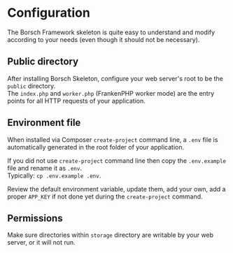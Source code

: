 # Configuration

The Borsch Framework skeleton is quite easy to understand and modify according to your needs (even
though it should not be necessary).

## Public directory

After installing Borsch Skeleton, configure your web server's root to be the `public` directory.  
The `index.php` and `worker.php` (FrankenPHP worker mode) are the entry points for all HTTP
requests of your application.

## Environment file

When installed via Composer `create-project` command line, a `.env` file is automatically generated
in the root folder of your application.  

If you did not use `create-project` command line then copy the `.env.example` file and rename it as
`.env`.  
Typically: `cp .env.example .env`.

Review the default environment variable, update them, add your own, add a proper `APP_KEY` if
not done yet during the `create-project` command.

## Permissions

Make sure directories within `storage` directory are writable by your web server, or it will not run.
